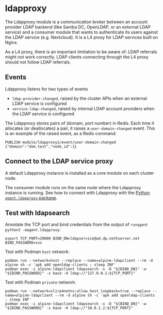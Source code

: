 # ldapproxy

The Ldapproxy module is a communication broker between an account provider
LDAP backend (like Samba DC, OpenLDAP, or an external LDAP service) and a
consumer module that wants to authenticate its users against the LDAP
service (e.g. Nextcloud). It is a L4 proxy for LDAP services built on Nginx.

As a L4 proxy, there is an important limitation to be aware of: LDAP
referrals might not work correctly. LDAP clients connecting through the L4
proxy should not follow LDAP referrals.

## Events

Ldapproxy listens for two types of events

- `ldap-provider-changed`, raised by the cluster APIs when an external
  LDAP service is configured
- `service-ldap-changed`, raised by internal LDAP account providers when
  the LDAP service is configured

The Ldapproxy stores pairs of (domain, port number) in Redis. Each time it
allocates (or deallocates) a pair, it raises a `user-domain-changed`
event. This is an example of the raised event, as a Redis command:

    PUBLISH module/ldapproxy1/event/user-domain-changed {"domain":"dom.test","node_id":1}

## Connect to the LDAP service proxy

A default Ldapproxy instance is installed as a core module on each cluster
node.

The consumer module runs on the same node where the Ldapproxy instance is
running. See how to connect with Ldapproxy with the [Python
`agent.ldapproxy`
package](https://github.com/NethServer/ns8-scratchpad/blob/main/doc/details.md#users-and-groups-ldapproxy).


## Test with ldapsearch

Annotate the TCP port and bind credentials from the output of `runagent
python3 -magent.ldapproxy`:

    export TCP_PORT=20000 BIND_DN=ldapservice@ad.dp.nethserver.net BIND_PASSWORD=xxx

Test with Podman `host` network:

    podman run --network=host --replace --name=alpine-ldapclient --rm -d alpine sh -c 'apk add openldap-clients ; sleep INF'
    podman exec -i alpine-ldapclient ldapsearch -x -D "${BIND_DN}" -w "${BIND_PASSWORD}" -s base -H ldap://"127.0.0.1:${TCP_PORT}"

Test with Podman `private` network:

    podman run --network=slirp4netns:allow_host_loopback=true --replace --name=alpine-ldapclient --rm -d alpine sh -c 'apk add openldap-clients ; sleep INF'
    podman exec -i alpine-ldapclient ldapsearch -x -D "${BIND_DN}" -w "${BIND_PASSWORD}" -s base -H ldap://"10.0.2.2:${TCP_PORT}"
